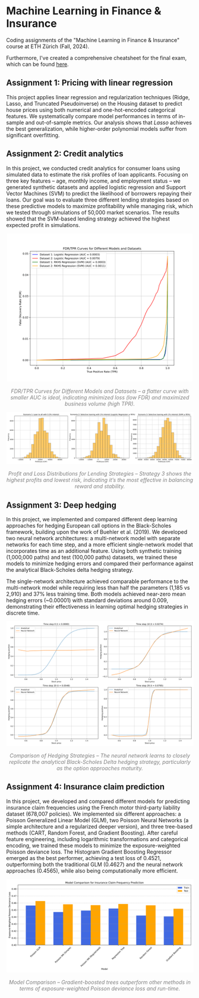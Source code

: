 # Machine Learning in Finance & Insurance

Coding assignments of the "Machine Learning in Finance & Insurance" course at ETH Zürich (Fall, 2024).

Furthermore, I've created a comprehensive cheatsheet for the final exam, which can be found [here](https://github.com/RamonKaspar/ML-in-Finance-and-Insurance/blob/main/Cheatsheet/Cheatsheet_ML_in_Finance_and_Insurance.pdf). 

## Assignment 1: Pricing with linear regression

This project applies linear regression and regularization techniques (Ridge, Lasso, and Truncated Pseudoinverse) on the Housing dataset to predict house prices using both numerical and one-hot-encoded categorical features. We systematically compare model performances in terms of in-sample and out-of-sample metrics. Our analysis shows that _Lasso_ achieves the best generalization, while higher-order polynomial models suffer from significant overfitting.

## Assignment 2: Credit analytics

In this project, we conducted credit analytics for consumer loans using simulated data to estimate the risk profiles of loan applicants. Focusing on three key features – age, monthly income, and employment status – we generated synthetic datasets and applied logistic regression and Support Vector Machines (SVM) to predict the likelihood of borrowers repaying their loans. Our goal was to evaluate three different lending strategies based on these predictive models to maximize profitability while managing risk, which we tested through simulations of 50,000 market scenarios. The results showed that the SVM-based lending strategy achieved the highest expected profit in simulations.

<p align="center">
    <img src="02_Credit-Analytics/plots/FDR_TPR_curves.png" width="500">
</p>
<p align="center" style="color: gray; font-style: italic;">
    <em>FDR/TPR Curves for Different Models and Datasets – a flatter curve with smaller AUC is ideal, indicating minimized loss (low FDR) and maximized business volume (high TPR).</em>
</p>

![Profit Loss Scenario](02_Credit-Analytics/plots/profit_loss_scenarios.png)

<p align="center" style="color: gray; font-style: italic;">
    <em>Profit and Loss Distributions for Lending Strategies – Strategy 3 shows the highest profits and lowest risk, indicating it’s the most effective in balancing reward and stability.</em>
</p>

## Assignment 3: Deep hedging

In this project, we implemented and compared different deep learning approaches for hedging European call options in the Black-Scholes framework, building upon the work of Buehler et al. (2019). We developed two neural network architectures: a multi-network model with separate networks for each time step, and a more efficient single-network model that incorporates time as an additional feature. Using both synthetic training (1,000,000 paths) and test (100,000 paths) datasets, we trained these models to minimize hedging errors and compared their performance against the analytical Black-Scholes delta hedging strategy.

The single-network architecture achieved comparable performance to the multi-network model while requiring less than half the parameters (1,185 vs 2,910) and 37% less training time. Both models achieved near-zero mean hedging errors (~0.00001) with standard deviations around 0.009, demonstrating their effectiveness in learning optimal hedging strategies in discrete time.

![](03_Deep-Hedging/plots/comparison_strategies_deep_vs_analytical.png)

<p align="center" style="color: gray; font-style: italic;">
    <em>Comparison of Hedging Strategies – The neural network learns to closely replicate the analytical Black-Scholes Delta hedging strategy, particularly as the option approaches maturity.</em>
</p>

## Assignment 4: Insurance claim prediction

In this project, we developed and compared different models for predicting insurance claim frequencies using the French motor third-party liability dataset (678,007 policies). We implemented six different approaches: a Poisson Generalized Linear Model (GLM), two Poisson Neural Networks (a simple architecture and a regularized deeper version), and three tree-based methods (CART, Random Forest, and Gradient Boosting). After careful feature engineering, including logarithmic transformations and categorical encoding, we trained these models to minimize the exposure-weighted Poisson deviance loss. The Histogram Gradient Boosting Regressor emerged as the best performer, achieving a test loss of 0.4521, outperforming both the traditional GLM (0.4627) and the neural network approaches (0.4565), while also being computationally more efficient.

![](04_Insurance-Claim-Prediction/plots/model_comparison.png)

<p align="center" style="color: gray; font-style: italic;"> 
    <em>Model Comparison – Gradient-boosted trees outperform other methods in terms of exposure-weighted Poisson deviance loss and run-time.</em> 
</p>
